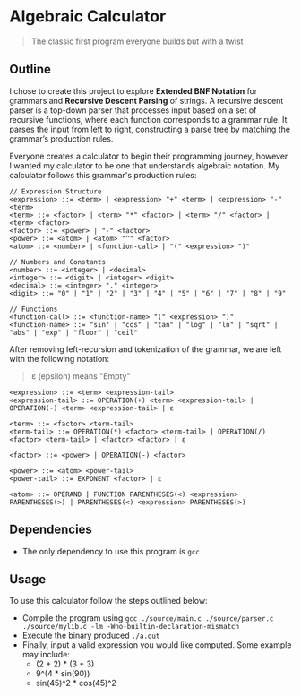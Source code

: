 # Algebraic Calculator
> The classic first program everyone builds but with a twist

## Outline
I chose to create this project to explore **Extended BNF Notation** for grammars and **Recursive Descent Parsing** of strings. A recursive descent parser is a top-down parser that processes input based on a set of recursive functions, where each function corresponds to a grammar rule. It parses the input from left to right, constructing a parse tree by matching the grammar’s production rules.

Everyone creates a calculator to begin their programming journey, however I wanted my calculator to be one that understands algebraic notation. My calculator follows this grammar's production rules:

```
// Expression Structure    
<expression> ::= <term> | <expression> "+" <term> | <expression> "-" <term>
<term> ::= <factor> | <term> "*" <factor> | <term> "/" <factor> | <term> <factor>
<factor> ::= <power> | "-" <factor>
<power> ::= <atom> | <atom> "^" <factor>
<atom> ::= <number> | <function-call> | "(" <expression> ")"

// Numbers and Constants
<number> ::= <integer> | <decimal>
<integer> ::= <digit> | <integer> <digit>
<decimal> ::= <integer> "." <integer>
<digit> ::= "0" | "1" | "2" | "3" | "4" | "5" | "6" | "7" | "8" | "9"

// Functions
<function-call> ::= <function-name> "(" <expression> ")"
<function-name> ::= "sin" | "cos" | "tan" | "log" | "ln" | "sqrt" | "abs" | "exp" | "floor" | "ceil"
```

After removing left-recursion and tokenization of the grammar, we are left with the following notation:
> ε (epsilon) means "Empty"

```
<expression> ::= <term> <expression-tail>
<expression-tail> ::= OPERATION(+) <term> <expression-tail> | OPERATION(-) <term> <expression-tail> | ε

<term> ::= <factor> <term-tail>
<term-tail> ::= OPERATION(*) <factor> <term-tail> | OPERATION(/) <factor> <term-tail> | <factor> <factor> | ε

<factor> ::= <power> | OPERATION(-) <factor>

<power> ::= <atom> <power-tail>
<power-tail> ::= EXPONENT <factor> | ε

<atom> ::= OPERAND | FUNCTION PARENTHESES(<) <expression> PARENTHESES(>) | PARENTHESES(<) <expression> PARENTHESES(>)
```

## Dependencies
* The only dependency to use this program is `gcc`

## Usage
To use this calculator follow the steps outlined below:
* Compile the program using `gcc ./source/main.c ./source/parser.c ./source/mylib.c -lm -Wno-builtin-declaration-mismatch`
* Execute the binary produced `./a.out`
* Finally, input a valid expression you would like computed. Some example may include:  
  - (2 + 2) * (3 + 3)
  - 9^(4 * sin(90))
  - sin(45)^2 * cos(45)^2


